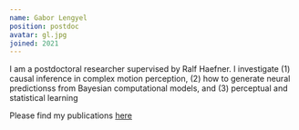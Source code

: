 ```yaml
---
name: Gabor Lengyel
position: postdoc
avatar: gl.jpg
joined: 2021
---
```


I am a postdoctoral researcher supervised by Ralf Haefner. I investigate (1) causal inference in complex motion perception, (2) how to generate neural predictionss from Bayesian computational models, and (3) perceptual and statistical learning

Please find my publications [here](https://scholar.google.com/citations?user=AeHLyVYAAAAJ&hl=en)
